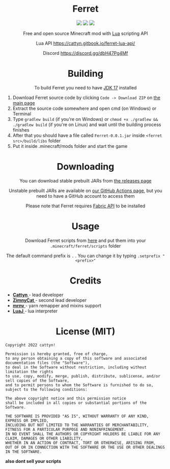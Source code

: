 <div align="center">

# Ferret

![](https://img.shields.io/github/downloads/cattyngmd/ferret/total) ![](https://img.shields.io/github/commit-activity/w/cattyngmd/ferret) <a href="https://discord.gg/dbH47Pg4Mf"><img src="https://img.shields.io/discord/928792065649819698" /></a>

Free and open source Minecraft mod with [Lua](https://en.wikipedia.org/wiki/Lua_(programming_language)) scripting API

Lua API https://cattyn.gitbook.io/ferret-lua-api/

Discord https://discord.gg/dbH47Pg4Mf
  
# Building
  
To build Ferret you need to have [JDK 17](https://www.oracle.com/java/technologies/javase/jdk17-archive-downloads.html) installed
  
</div>

1. Download Ferret source code by clicking `Code -> Download ZIP` on [the main page](https://github.com/cattyngmd/Ferret)
2. Extract the source code somewhere and open cmd (on Windows) or Terminal
3. Type `gradlew build` (if you're on Windows) or `chmod +x ./gradlew && ./gradlew build` (if you're on Linux) and wait until the building process finishes
4. After that you should have a file called `Ferret-0.0.1.jar` inside `<ferret src>/build/libs` folder
5. Put it inside .minecraft/mods folder and start the game

<div align="center">
  
# Downloading
  
You can download stable prebuilt JARs from [the releases page](https://github.com/cattyngmd/Ferret/releases)

Unstable prebuilt JARs are available on [our GitHub Actions page](https://github.com/cattyngmd/Ferret/actions), but you need to have a GitHub account to access them
  
Please note that Ferret requires [Fabric API](https://www.curseforge.com/minecraft/mc-mods/fabric-api) to be installed

# Usage
  
Download Ferret scripts from [here](https://github.com/cattyngmd/Ferret-Scripts) and put them into your `.minecraft/ferret/scripts` folder

The default command prefix is `.` . You can change it by typing `.setprefix "<prefix>"`
  
# Credits

</div>

- <a href="https://github.com/cattyngmd"> **Cattyn** </a> - lead developer
- <a href="https://github.com/zimnycat"> **ZimnyCat** </a> - second lead developer
- <a href="https://github.com/mr-nv"> **mrnv** </a> - yarn remapper and mixins support
- <a href="https://github.com/luaj/luaj"> **LuaJ** </a> - lua interpreter

<div align="center">
  
# License (MIT)
  
  </div>

```
Copyright 2022 cattyn!

Permission is hereby granted, free of charge,
to any person obtaining a copy of this software and associated documentation files (the "Software"),
to deal in the Software without restriction, including without limitation the rights
to use, copy, modify, merge, publish, distribute, sublicense, and/or sell copies of the Software,
and to permit persons to whom the Software is furnished to do so, subject to the following conditions:

The above copyright notice and this permission notice
shall be included in all copies or substantial portions of the Software.

THE SOFTWARE IS PROVIDED "AS IS", WITHOUT WARRANTY OF ANY KIND, EXPRESS OR IMPLIED,
INCLUDING BUT NOT LIMITED TO THE WARRANTIES OF MERCHANTABILITY,
FITNESS FOR A PARTICULAR PURPOSE AND NONINFRINGEMENT.
IN NO EVENT SHALL THE AUTHORS OR COPYRIGHT HOLDERS BE LIABLE FOR ANY CLAIM, DAMAGES OR OTHER LIABILITY,
WHETHER IN AN ACTION OF CONTRACT, TORT OR OTHERWISE, ARISING FROM,
OUT OF OR IN CONNECTION WITH THE SOFTWARE OR THE USE OR OTHER DEALINGS IN THE SOFTWARE.
```

**also dont sell your scripts**
